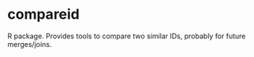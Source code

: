 # compareid

R package. Provides tools to compare two similar IDs, probably for future merges/joins.
